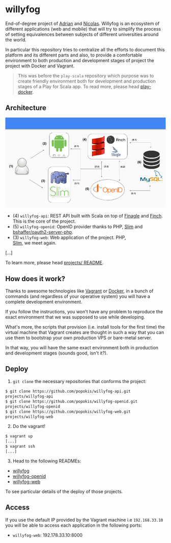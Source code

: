 willyfog
========

End-of-degree project of [Adrian](https://github.com/soutoner) and 
[Nicolas](https://github.com/soasada). Willyfog is an ecosystem of 
different applications (web and mobile) that will try to simplify the 
process of setting equivalences between subjects of different 
universities around the world.

In particular this repository tries to centralize all the efforts to 
document this platform and its different parts and also, to provide a 
comfortable environment to both production and development stages of 
project the project with Docker and Vagrant.

> This was before the `play-scala` repository which purpose was to 
create friendly environment both for development and production stages 
of a Play for Scala app. To read more, please head [play-docker](docs/play-docker.md).

## Architecture

![Architecture](docs/architecture.png)

* (4) `willyfog-api`: REST API built with Scala on top of 
[Finagle](https://github.com/twitter/finagle) and 
[Finch](https://github.com/finagle/finch). This is the core of the project.
* (5) `willyfog-openid`: OpenID provider thanks to PHP, 
[Slim](https://github.com/slimphp/Slim) and 
[bshaffer/oauth2-server-php](https://github.com/bshaffer/oauth2-server-php).
* (3) `willyfog-web`: Web application of the project. PHP,  
[Slim](https://github.com/slimphp/Slim), we meet again.

[...]

To learn more, please head [projects/ README](projects/README.md).

## How does it work?

Thanks to awesome technologies like [Vagrant](https://www.vagrantup.com/) 
or [Docker](https://www.docker.com/), in a bunch of commands 
(and regardless of your operative system) you will have a complete development
environment.

If you follow the instructions, you won't have any problem to reproduce
the exact environment that we was supposed to use while developing.

What's more, the scripts that provision (i.e. install tools for the first time) 
the virtual machine that Vagrant creates are thought in such a way that
you can use them to bootstrap your own production VPS or bare-metal server.

In that way, you will have the same exact environment both in 
production and development stages (sounds good, isn't it?).

## Deploy

1. `git clone` the necessary repositories that conforms the project:

```
$ git clone https://github.com/popokis/willyfog-api.git projects/willyfog-api
$ git clone https://github.com/popokis/willyfog-openid.git projects/willyfog-openid
$ git clone https://github.com/popokis/willyfog-web.git projects/willyfog-web
```

2. Do the vagrant!

```
$ vagrant up
[...]
$ vagrant ssh
[...]
```

3. Head to the following READMEs:

* [willyfog](https://github.com/popokis/willyfog/blob/master/README.md#deploy)
* [willyfog-openid](https://github.com/popokis/willyfog-openid/blob/master/README.md#deploy)
* [willyfog-web](https://github.com/popokis/willyfog-web/blob/master/README.md#deploy)

To see particular details of the deploy of those projects.

## Access

If you use the default IP provided by the Vagrant machine i.e `192.168.33.10`
you will be able to access each application in the following ports:

* `willyfog-web`: 192.178.33.10:8000